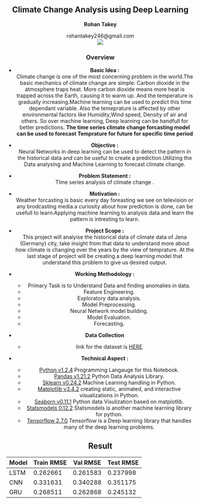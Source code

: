 ## <center> Climate Change Analysis using Deep Learning</center>
**<center>Rohan Takey <center>**
<center>rohantakey246@gmail.com</center> 
  
  
<img src="https://wallpapercave.com/wp/wp4078364.jpg">
  
### <center>Overview</center>
* **Basic Idea :**<br>
Climate change is one of the most concerning problem in the world.The basic mechanics of climate change are simple: Carbon dioxide in the atmosphere traps heat. More carbon dioxide means more heat is trapped across the Earth, causing it to warm up. And the temperature is gradually increasing.Machine learning can be used to predict this time dependant variable. Also the temeprature is affected by other environmental factors like Humidity,Wind speed, Density of air and others. So over machine learning, Deep learning can be handfull for better predictions.
   **The time series climate change forcasting model can be used to forecast Temprature for future for specific time period**

* **Objective :**<br>Neural Networks in deep learning can be used to detect the pattern in the historical data and can be useful to create a prediction.Utilizing the Data analysing and Machine Learning to forecast climate change.<br>


* **Problem Statement :**<br>TIme series analysis of climate change .


* **Motivation :**<br>Weather forcasting is basic every day foreasting we see on television or any brodcasting media.a curiosity about how prediction is done, can be usefull to learn.Applying machine learning to analysis data and learn the pattern is intresting to learn. 


* **Project Scope :**<br>This  project will analyise the historical data of climate data of Jena (Germany) city, take insight from that data to understand more about how climate is changing over the years by the view of temprature. At the last stage of project will be creating a deep learning model that understand this problem to give us desired output.


* **Working Methodology :**
    - Primary Task is to Understand Data and finding anomalies in data.
    - Feature Engineering.
    - Exploratory data analysis.
    - Model Preprocessing.
    - Neural Network model building.
    - Model Evaluation.
    - Forecasting.
    
* **Data Collection**
    - link for the dataset is <a href='https://storage.googleapis.com/tensorflow/tf-keras-datasets/jena_climate_2009_2016.csv.zip'>HERE</a>


* **Technical Aspect :**<br>
    - [Python v1.2.4](https://www.python.org/) Programming Langauge for this Notebook.
    - [Pandas v1.21.2](https://pandas.pydata.org/) Python Data Analysis Library.
    - [Sklearn v0.24.2](https://scikit-learn.org/stable/) Machine Learning handling in Python. 
    - [Matplotlib v3.4.2](https://matplotlib.org/) creating static, animated, and interactive visualizations in Python.
    - [Seaborn v0.11.1](https://seaborn.pydata.org/) Python data Visulization based on matplotlib.
    - [Statsmodels 0.12.2](https://www.statsmodels.org/stable/index.html)  Statsmodels is another machine learning library for python.
    - [Tensorflow 2.7.0](https://www.tensorflow.org/) Tensorflow is a Deep learning library that handles many of the deep learning problems.
  
  
  
##  **Result**
  
  
|Model|Train RMSE	|Val RMSE	|Test RMSE|
|-----|-----------|---------|---------|
|LSTM|0.262661|0.261583	|0.237998|
|CNN	|0.331631	|0.340288|	0.351175|
|	GRU	|0.268511	|0.262868|	0.245132|
